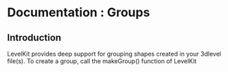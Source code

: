 # Documentation : Groups

## Introduction
LevelKit provides deep support for grouping shapes created in your 3dlevel file(s). To create a group, call the makeGroup() function of LevelKit
